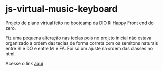 # js-virtual-music-keyboard
Projeto de piano virtual feito no bootcamp da DIO Ri Happy Front end do zero.

Fiz uma pequena alteração nas teclas pois no projeto inicial não estava organizado a ordem das teclas de forma correta com os semitons naturais entre SI e DÓ e entre MI e FÁ. Foi só um ajuste na ordem das classes no html.

Acesse o link [aqui](https://js-virtual-music-keyboard.vercel.app/)

